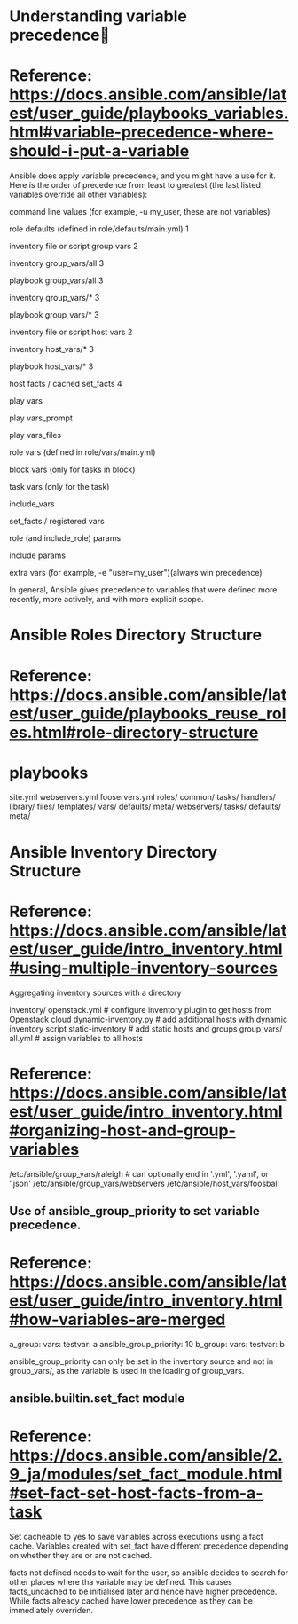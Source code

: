Understanding variable precedence
===============================
# Reference: https://docs.ansible.com/ansible/latest/user_guide/playbooks_variables.html#variable-precedence-where-should-i-put-a-variable

Ansible does apply variable precedence, and you might have a use for it. Here is the order of precedence from least to greatest (the last listed variables override all other variables):

command line values (for example, -u my_user, these are not variables)

role defaults (defined in role/defaults/main.yml) 1

inventory file or script group vars 2

inventory group_vars/all 3

playbook group_vars/all 3

inventory group_vars/* 3

playbook group_vars/* 3

inventory file or script host vars 2

inventory host_vars/* 3

playbook host_vars/* 3

host facts / cached set_facts 4

play vars

play vars_prompt

play vars_files

role vars (defined in role/vars/main.yml)

block vars (only for tasks in block)

task vars (only for the task)

include_vars

set_facts / registered vars

role (and include_role) params

include params

extra vars (for example, -e "user=my_user")(always win precedence)

In general, Ansible gives precedence to variables that were defined more recently, more actively, and with more explicit scope.


Ansible Roles Directory Structure
===============================
# Reference: https://docs.ansible.com/ansible/latest/user_guide/playbooks_reuse_roles.html#role-directory-structure

# playbooks
site.yml
webservers.yml
fooservers.yml
roles/
    common/
        tasks/
        handlers/
        library/
        files/
        templates/
        vars/
        defaults/
        meta/
    webservers/
        tasks/
        defaults/
        meta/



Ansible Inventory Directory Structure
==============================
# Reference: https://docs.ansible.com/ansible/latest/user_guide/intro_inventory.html#using-multiple-inventory-sources

Aggregating inventory sources with a directory

inventory/
  openstack.yml          # configure inventory plugin to get hosts from Openstack cloud
  dynamic-inventory.py   # add additional hosts with dynamic inventory script
  static-inventory       # add static hosts and groups
  group_vars/
    all.yml              # assign variables to all hosts

# Reference: https://docs.ansible.com/ansible/latest/user_guide/intro_inventory.html#organizing-host-and-group-variables

/etc/ansible/group_vars/raleigh # can optionally end in '.yml', '.yaml', or '.json'
/etc/ansible/group_vars/webservers
/etc/ansible/host_vars/foosball



Use of ansible_group_priority to set variable precedence.
----------------------------------------
# Reference: https://docs.ansible.com/ansible/latest/user_guide/intro_inventory.html#how-variables-are-merged

a_group:
  vars:
    testvar: a
    ansible_group_priority: 10
b_group:
  vars:
    testvar: b

ansible_group_priority can only be set in the inventory source and not in group_vars/, as the variable is used in the loading of group_vars.


ansible.builtin.set_fact module
-----------------------------------------------
# Reference: https://docs.ansible.com/ansible/2.9_ja/modules/set_fact_module.html#set-fact-set-host-facts-from-a-task

Set cacheable to yes to save variables across executions using a fact cache. Variables created with set_fact have different precedence depending on whether they are or are not cached.

facts not defined needs to wait for the user, so ansible decides to search for other places where tha variable may be defined. This causes facts_uncached to be initialised later and hence have higher precedence. While facts already cached have lower precedence as they can be immediately overriden.